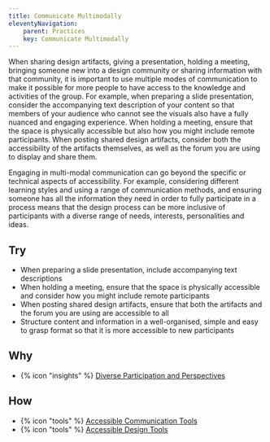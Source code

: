 ```yaml
---
title: Communicate Multimodally
eleventyNavigation:
    parent: Practices
    key: Communicate Multimodally
---
```


When sharing design artifacts, giving a presentation, holding a meeting, bringing someone new into a design community or
sharing information with that community, it is important to use multiple modes of communication to make it possible for
more people to have access to the knowledge and activities of the group. For example, when preparing a slide
presentation, consider the accompanying text description of your content so that members of your audience who cannot see
the visuals also have a fully nuanced and engaging experience. When holding a meeting, ensure that the space is
physically accessible but also how you might include remote participants. When posting shared design artifacts, consider
both the accessibility of the artifacts themselves, as well as the forum you are using to display and share them.

Engaging in multi-modal communication can go beyond the specific or technical aspects of accessibility. For example,
considering different learning styles and using a range of communication methods, and ensuring someone has all the
information they need in order to fully participate in a process means that the design process can be more inclusive of
participants with a diverse range of needs, interests, personalities and ideas.

## Try

* When preparing a slide presentation, include accompanying text descriptions
* When holding a meeting, ensure that the space is physically accessible and consider how you might include remote
  participants
* When posting shared design artifacts, ensure that both the artifacts and the forum you are using are accessible to all
* Structure content and information in a well-organised, simple and easy to grasp format so that it is more accessible
  to new participants

## Why

* {% icon "insights" %} [Diverse Participation and Perspectives](../../insights/diverse-participation-and-perspectives/)

## How

* {% icon "tools" %} [Accessible Communication Tools](../../tools/accessible-communication-tools/)
* {% icon "tools" %} [Accessible Design Tools](../../tools/accessible-design-tools/)
